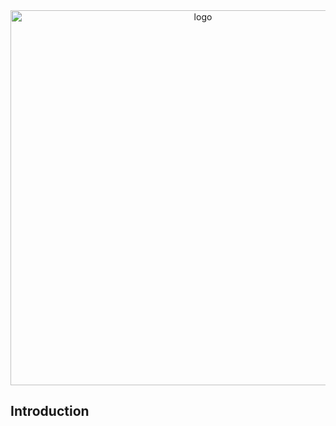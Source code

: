 <div align="center">

<img src="https://user-images.githubusercontent.com/30212455/212188903-4868772f-6520-48ce-a1b7-4d41d0829c16.png#gh-dark-mode-only" alt="logo" width="600"  />

</div>

## Introduction

